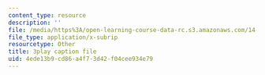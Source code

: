 ```yaml
---
content_type: resource
description: ''
file: /media/https%3A/open-learning-course-data-rc.s3.amazonaws.com/14-01sc-principles-of-microeconomics-fall-2011/4ede13b9cd86a4f73d42f04cee934e79_H3_TYEeswuM.srt
file_type: application/x-subrip
resourcetype: Other
title: 3play caption file
uid: 4ede13b9-cd86-a4f7-3d42-f04cee934e79
---
```

